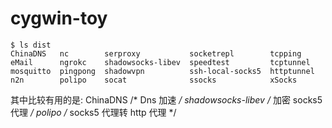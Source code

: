 # cygwin-toy

```
$ ls dist
ChinaDNS   nc        serproxy           socketrepl        tcpping
eMail      ngrokc    shadowsocks-libev  speedtest         tcptunnel
mosquitto  pingpong  shadowvpn          ssh-local-socks5  httptunnel
n2n        polipo    socat              ssocks            xSocks
```
其中比较有用的是:
ChinaDNS			/* Dns 加速 */
shadowsocks-libev	/* 加密 socks5 代理 */
polipo				/* socks5 代理转 http 代理 */


